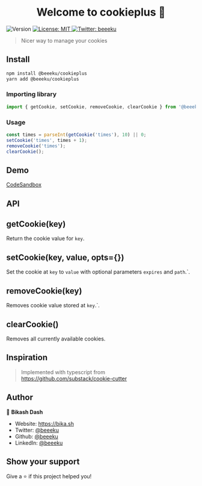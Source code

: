 <h1 align="center">Welcome to cookieplus 👋</h1>
<p>
  <img alt="Version" src="https://img.shields.io/badge/version-0.0.1-blue.svg?cacheSeconds=2592000" />
  <a href="#" target="_blank">
    <img alt="License: MIT" src="https://img.shields.io/badge/License-MIT-yellow.svg" />
  </a>
  <a href="https://twitter.com/beeeku" target="_blank">
    <img alt="Twitter: beeeku" src="https://img.shields.io/twitter/follow/beeeku.svg?style=social" />
  </a>
</p>

> Nicer way to manage your cookies
## Install

```sh
npm install @beeeku/cookieplus
yarn add @beeeku/cookieplus
```

### Importing library

```javascript
import { getCookie, setCookie, removeCookie, clearCookie } from '@beeeku/cookieplus';
```

### Usage

```javascript
const times = parseInt(getCookie('times'), 10) || 0;
setCookie('times', times + 1);
removeCookie('times');
clearCookie();
```

## Demo

[CodeSandbox](https://sr9bxv.csb.app/)

## API

## getCookie(key)

Return the cookie value for `key`.

## setCookie(key, value, opts={})

Set the cookie at `key` to `value` with optional parameters `expires` and `path`.`.

## removeCookie(key)

Removes cookie value stored at `key`.`.

## clearCookie()

Removes all currently available cookies.

## Inspiration 
> Implemented with typescript from https://github.com/substack/cookie-cutter

## Author
👤 **Bikash Dash**

- Website: https://bika.sh
- Twitter: [@beeeku](https://twitter.com/beeeku)
- Github: [@beeeku](https://github.com/beeeku)
- LinkedIn: [@beeeku](https://linkedin.com/in/beeeku)

## Show your support

Give a ⭐️ if this project helped you!
